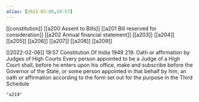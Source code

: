 ```yaml
---
alias: [2022-02-06,19:57]
---
```

[[constitution]] [[a200 Assent to Bills]] [[a201 Bill reserved for consideration]] [[a202 Annual financial statement]] [[a203]] [[a204]] [[a205]] [[a206]] [[a207]] [[a208]] [[a209]]

[[2022-02-06]] 19:57
Constitution Of India 1949
219. Oath or affirmation by Judges of High Courts Every person appointed to be a Judge of a High Court shall, before he enters upon his office, make and subscribe before the Governor of the State, or some person appointed in that behalf by him, an oath or affirmation according to the form set out for the purpose in the Third Schedule
```query
"a219"
```